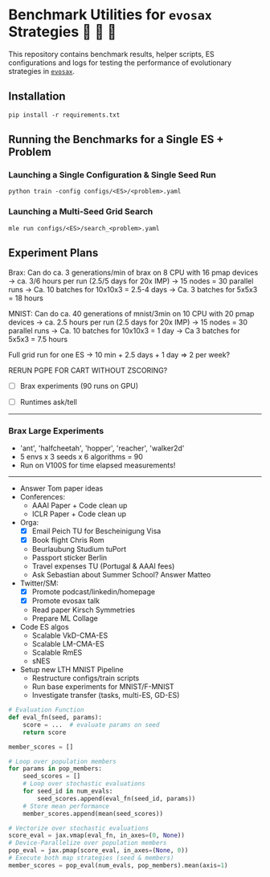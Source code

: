 # Benchmark Utilities for `evosax` Strategies 🦕 🦖 🐢

This repository contains benchmark results, helper scripts, ES configurations and logs for testing the performance of evolutionary strategies in [`evosax`](https://github.com/RobertTLange/evosax/).

## Installation

```
pip install -r requirements.txt
```

## Running the Benchmarks for a Single ES + Problem

### Launching a Single Configuration & Single Seed Run

```
python train -config configs/<ES>/<problem>.yaml
```

### Launching a Multi-Seed Grid Search

```
mle run configs/<ES>/search_<problem>.yaml
```

## Experiment Plans

Brax: Can do ca. 3 generations/min of brax on 8 CPU with 16 pmap devices
-> ca. 3/6 hours per run (2.5/5 days for 20x IMP)
-> 15 nodes = 30 parallel runs 
-> Ca. 10 batches for 10x10x3 = 2.5-4 days
-> Ca. 3 batches for 5x5x3 = 18 hours

MNIST: Can do ca. 40 generations of mnist/3min on 10 CPU with 20 pmap devices
-> ca. 2.5 hours per run (2.5 days for 20x IMP)
-> 15 nodes = 30 parallel runs
-> Ca. 10 batches for 10x10x3 = 1 day
-> Ca 3 batches for 5x5x3 = 7.5 hours

Full grid run for one ES -> 10 min + 2.5 days + 1 day => 2 per week?

RERUN PGPE FOR CART WITHOUT ZSCORING?

- [ ] Brax experiments (90 runs on GPU)
- [ ] Runtimes ask/tell


--------------------------------------
### Brax Large Experiments

- 'ant', 'halfcheetah', 'hopper', 'reacher', 'walker2d'
- 5 envs x 3 seeds x 6 algorithms = 90
- Run on V100S for time elapsed measurements!

--------------------------------------
- Answer Tom paper ideas
- Conferences:
    - AAAI Paper + Code clean up
    - ICLR Paper + Code clean up
- Orga:
    - [x] Email Peich TU for Bescheinigung Visa
    - [x] Book flight Chris Rom
    - Beurlaubung Studium tuPort
    - Passport sticker Berlin
    - Travel expenses TU (Portugal & AAAI fees)
    - Ask Sebastian about Summer School? Answer Matteo
- Twitter/SM:
    - [x] Promote podcast/linkedin/homepage
    - [x] Promote evosax talk
    - Read paper Kirsch Symmetries
    - Prepare ML Collage
- Code ES algos
    - Scalable VkD-CMA-ES
    - Scalable LM-CMA-ES
    - Scalable RmES
    - sNES
- Setup new LTH MNIST Pipeline
    - Restructure configs/train scripts
    - Run base experiments for MNIST/F-MNIST
    - Investigate transfer (tasks, multi-ES, GD-ES)


```python
# Evaluation Function
def eval_fn(seed, params):
	score = ...  # evaluate params on seed
	return score

member_scores = []

# Loop over population members
for params in pop_members:
	seed_scores = []
    # Loop over stochastic evaluations
	for seed_id in num_evals:
    	seed_scores.append(eval_fn(seed_id, params))
    # Store mean performance
    member_scores.append(mean(seed_scores))

# Vectorize over stochastic evaluations
score_eval = jax.vmap(eval_fn, in_axes=(0, None))
# Device-Parallelize over population members
pop_eval = jax.pmap(score_eval, in_axes=(None, 0))
# Execute both map strategies (seed & members)
member_scores = pop_eval(num_evals, pop_members).mean(axis=1)
```